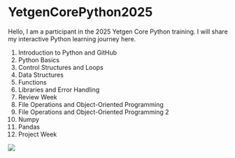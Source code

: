 # YetgenCorePython2025

Hello, I am a participant in the 2025 Yetgen Core Python training. I will share my interactive Python learning journey here.

1. Introduction to Python and GitHub  
2. Python Basics  
3. Control Structures and Loops  
4. Data Structures  
5. Functions  
6. Libraries and Error Handling  
7. Review Week  
8. File Operations and Object-Oriented Programming  
9. File Operations and Object-Oriented Programming 2  
10. Numpy  
11. Pandas  
12. Project Week  


<img src = "https://miro.medium.com/v2/resize:fit:910/1*jbz6ImV3RT_vNzSvSHW_Fg.png">
